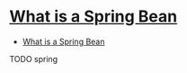 # [What is a Spring Bean](https://www.baeldung.com/spring-bean)

- [What is a Spring Bean](#what-is-a-spring-bean)






TODO spring